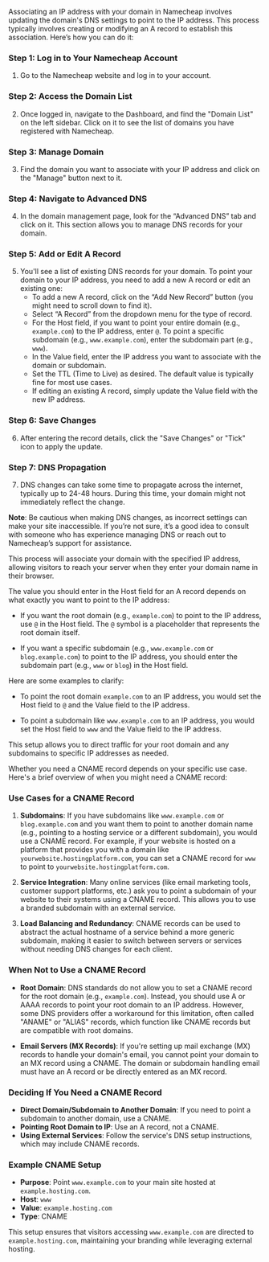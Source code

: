 Associating an IP address with your domain in Namecheap involves updating the domain's DNS settings to point to the IP address. This process typically involves creating or modifying an A record to establish this association. Here’s how you can do it:

### Step 1: Log in to Your Namecheap Account

1. Go to the Namecheap website and log in to your account.

### Step 2: Access the Domain List

2. Once logged in, navigate to the Dashboard, and find the "Domain List" on the left sidebar. Click on it to see the list of domains you have registered with Namecheap.

### Step 3: Manage Domain

3. Find the domain you want to associate with your IP address and click on the "Manage" button next to it.

### Step 4: Navigate to Advanced DNS

4. In the domain management page, look for the “Advanced DNS” tab and click on it. This section allows you to manage DNS records for your domain.

### Step 5: Add or Edit A Record

5. You'll see a list of existing DNS records for your domain. To point your domain to your IP address, you need to add a new A record or edit an existing one:
   - To add a new A record, click on the “Add New Record” button (you might need to scroll down to find it).
   - Select “A Record” from the dropdown menu for the type of record.
   - For the Host field, if you want to point your entire domain (e.g., `example.com`) to the IP address, enter `@`. To point a specific subdomain (e.g., `www.example.com`), enter the subdomain part (e.g., `www`).
   - In the Value field, enter the IP address you want to associate with the domain or subdomain.
   - Set the TTL (Time to Live) as desired. The default value is typically fine for most use cases.
   - If editing an existing A record, simply update the Value field with the new IP address.

### Step 6: Save Changes

6. After entering the record details, click the "Save Changes" or "Tick" icon to apply the update.

### Step 7: DNS Propagation

7. DNS changes can take some time to propagate across the internet, typically up to 24-48 hours. During this time, your domain might not immediately reflect the change.

**Note**: Be cautious when making DNS changes, as incorrect settings can make your site inaccessible. If you’re not sure, it’s a good idea to consult with someone who has experience managing DNS or reach out to Namecheap’s support for assistance.

This process will associate your domain with the specified IP address, allowing visitors to reach your server when they enter your domain name in their browser.

The value you should enter in the Host field for an A record depends on what exactly you want to point to the IP address:

- If you want the root domain (e.g., `example.com`) to point to the IP address, use `@` in the Host field. The `@` symbol is a placeholder that represents the root domain itself.

- If you want a specific subdomain (e.g., `www.example.com` or `blog.example.com`) to point to the IP address, you should enter the subdomain part (e.g., `www` or `blog`) in the Host field.

Here are some examples to clarify:

- To point the root domain `example.com` to an IP address, you would set the Host field to `@` and the Value field to the IP address.

- To point a subdomain like `www.example.com` to an IP address, you would set the Host field to `www` and the Value field to the IP address.

This setup allows you to direct traffic for your root domain and any subdomains to specific IP addresses as needed.

Whether you need a CNAME record depends on your specific use case. Here's a brief overview of when you might need a CNAME record:

### Use Cases for a CNAME Record

1. **Subdomains**: If you have subdomains like `www.example.com` or `blog.example.com` and you want them to point to another domain name (e.g., pointing to a hosting service or a different subdomain), you would use a CNAME record. For example, if your website is hosted on a platform that provides you with a domain like `yourwebsite.hostingplatform.com`, you can set a CNAME record for `www` to point to `yourwebsite.hostingplatform.com`.

2. **Service Integration**: Many online services (like email marketing tools, customer support platforms, etc.) ask you to point a subdomain of your website to their systems using a CNAME record. This allows you to use a branded subdomain with an external service.

3. **Load Balancing and Redundancy**: CNAME records can be used to abstract the actual hostname of a service behind a more generic subdomain, making it easier to switch between servers or services without needing DNS changes for each client.

### When Not to Use a CNAME Record

- **Root Domain**: DNS standards do not allow you to set a CNAME record for the root domain (e.g., `example.com`). Instead, you should use A or AAAA records to point your root domain to an IP address. However, some DNS providers offer a workaround for this limitation, often called "ANAME" or "ALIAS" records, which function like CNAME records but are compatible with root domains.

- **Email Servers (MX Records)**: If you're setting up mail exchange (MX) records to handle your domain's email, you cannot point your domain to an MX record using a CNAME. The domain or subdomain handling email must have an A record or be directly entered as an MX record.

### Deciding If You Need a CNAME Record

- **Direct Domain/Subdomain to Another Domain**: If you need to point a subdomain to another domain, use a CNAME.
- **Pointing Root Domain to IP**: Use an A record, not a CNAME.
- **Using External Services**: Follow the service's DNS setup instructions, which may include CNAME records.

### Example CNAME Setup

- **Purpose**: Point `www.example.com` to your main site hosted at `example.hosting.com`.
- **Host**: `www`
- **Value**: `example.hosting.com`
- **Type**: CNAME

This setup ensures that visitors accessing `www.example.com` are directed to `example.hosting.com`, maintaining your branding while leveraging external hosting.
